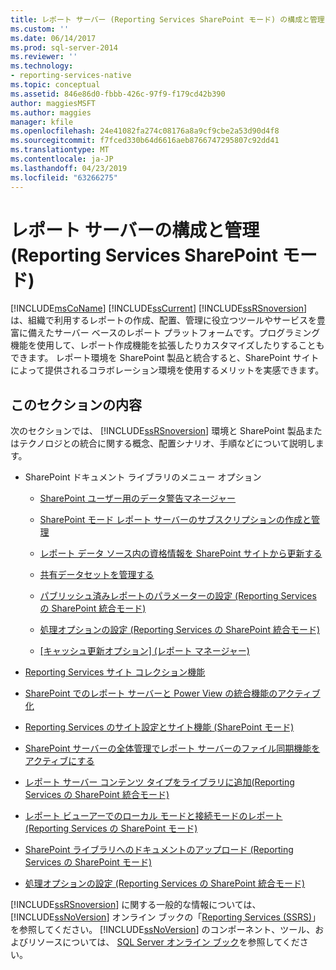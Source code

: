```yaml
---
title: レポート サーバー (Reporting Services SharePoint モード) の構成と管理 |Microsoft Docs
ms.custom: ''
ms.date: 06/14/2017
ms.prod: sql-server-2014
ms.reviewer: ''
ms.technology:
- reporting-services-native
ms.topic: conceptual
ms.assetid: 846e86d0-fbbb-426c-97f9-f179cd42b390
author: maggiesMSFT
ms.author: maggies
manager: kfile
ms.openlocfilehash: 24e41082fa274c08176a8a9cf9cbe2a53d90d4f8
ms.sourcegitcommit: f7fced330b64d6616aeb8766747295807c92dd41
ms.translationtype: MT
ms.contentlocale: ja-JP
ms.lasthandoff: 04/23/2019
ms.locfileid: "63266275"
---
```

# <a name="configuration-and-administration-of-a-report-server-reporting-services-sharepoint-mode"></a>レポート サーバーの構成と管理 (Reporting Services SharePoint モード)
  [!INCLUDE[msCoName](../includes/msconame-md.md)] [!INCLUDE[ssCurrent](../includes/sscurrent-md.md)] [!INCLUDE[ssRSnoversion](../includes/ssrsnoversion-md.md)] は、組織で利用するレポートの作成、配置、管理に役立つツールやサービスを豊富に備えたサーバー ベースのレポート プラットフォームです。プログラミング機能を使用して、レポート作成機能を拡張したりカスタマイズしたりすることもできます。 レポート環境を SharePoint 製品と統合すると、SharePoint サイトによって提供されるコラボレーション環境を使用するメリットを実感できます。  
  
## <a name="in-this-section"></a>このセクションの内容  
 次のセクションでは、 [!INCLUDE[ssRSnoversion](../includes/ssrsnoversion-md.md)] 環境と SharePoint 製品またはテクノロジとの統合に関する概念、配置シナリオ、手順などについて説明します。  
  
-   SharePoint ドキュメント ライブラリのメニュー オプション  
  
    -   [SharePoint ユーザー用のデータ警告マネージャー](../../2014/reporting-services/data-alert-manager-for-sharepoint-users.md)  
  
    -   [SharePoint モード レポート サーバーのサブスクリプションの作成と管理](subscriptions/create-and-manage-subscriptions-for-sharepoint-mode-report-servers.md)  
  
    -   [レポート データ ソース内の資格情報を SharePoint サイトから更新する](report-data/update-credentials-in-report-data-sources-from-a-sharepoint-site.md)  
  
    -   [共有データセットを管理する](report-data/manage-shared-datasets.md)  
  
    -   [パブリッシュ済みレポートのパラメーターの設定 &#40;Reporting Services の SharePoint 統合モード&#41;](report-design/set-parameters-on-a-published-report-sharepoint-integrated-mode.md)  
  
    -   [処理オプションの設定 &#40;Reporting Services の SharePoint 統合モード&#41;](../../2014/reporting-services/set-processing-options-reporting-services-in-sharepoint-integrated-mode.md)  
  
    -   [[キャッシュ更新オプション] &#40;レポート マネージャー&#41;](../../2014/reporting-services/cache-refresh-options-report-manager.md)  
  
-   [Reporting Services サイト コレクション機能](../../2014/reporting-services/reporting-services-site-collection-features.md)  
  
-   [SharePoint でのレポート サーバーと Power View の統合機能のアクティブ化](activate-the-report-server-and-power-view-integration-features-in-sharepoint.md)  
  
-   [Reporting Services のサイト設定とサイト機能 &#40;SharePoint モード&#41;](../../2014/reporting-services/reporting-services-site-settings-and-site-features-sharepoint-mode.md)  
  
-   [SharePoint サーバーの全体管理でレポート サーバーのファイル同期機能をアクティブにする](../../2014/reporting-services/activate-report-server-file-sync-feature-sharepoint-central-administration.md)  
  
-   [レポート サーバー コンテンツ タイプをライブラリに追加&#40;Reporting Services の SharePoint 統合モード&#41;](../../2014/reporting-services/add-reporting-services-content-types-to-a-sharepoint-library.md)  
  
-   [レポート ビューアーでのローカル モードと接続モードのレポート &#40;Reporting Services の SharePoint モード&#41;](../../2014/reporting-services/local-vs-connected-mode-report-viewer-reporting-services-sharepoint-mode.md)  
  
-   [SharePoint ライブラリへのドキュメントのアップロード &#40;Reporting Services の SharePoint モード&#41;](../../2014/reporting-services/upload-documents-to-a-sharepoint-library-reporting-services-in-sharepoint-mode.md)  
  
-   [処理オプションの設定 &#40;Reporting Services の SharePoint 統合モード&#41;](../../2014/reporting-services/set-processing-options-reporting-services-in-sharepoint-integrated-mode.md)  
  
 [!INCLUDE[ssRSnoversion](../includes/ssrsnoversion-md.md)] に関する一般的な情報については、[!INCLUDE[ssNoVersion](../includes/ssnoversion-md.md)] オンライン ブックの「[Reporting Services &#40;SSRS&#41;](create-deploy-and-manage-mobile-and-paginated-reports.md)」を参照してください。 [!INCLUDE[ssNoVersion](../includes/ssnoversion-md.md)] のコンポーネント、ツール、およびリソースについては、 [SQL Server オンライン ブック](../2014-toc/books-online-for-sql-server-2014.md)を参照してください。  
  
  
